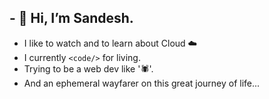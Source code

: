 ## - 👋 Hi, I’m Sandesh.
- I like to watch and to learn about Cloud ☁️
- I currently ```<code/>``` for living.
- Trying to be a web dev like '🕷️'.
- And an ephemeral wayfarer on this great journey of life...
